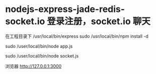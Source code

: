 nodejs-express-jade-redis-socket.io
登录注册，socket.io 聊天
===================================

在工程目录下
/usr/local/bin/express 
sudo /usr/local/bin/npm install -d

sudo /user/local/bin/node app.js

sudo /user/local/bin/node socket.js

浏览器
http://127.0.0.1:3000



